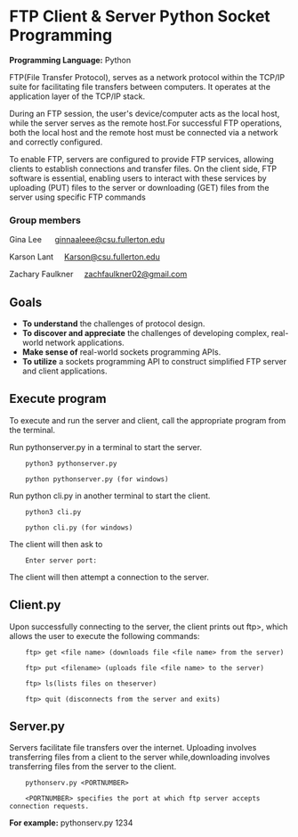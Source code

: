 # FTP Client & Server Python Socket Programming
**Programming Language:** Python 

FTP(File Transfer Protocol), serves as a network protocol within the TCP/IP suite for facilitating file transfers between computers. It operates at the application layer of the TCP/IP stack.


During an FTP session, the user's device/computer acts as the local host, while the server serves as the remote host.For successful FTP operations, both the local host and the remote host must be connected via a network and correctly configured.


To enable FTP, servers are configured to provide FTP services, allowing clients to establish connections and transfer files. On the client side, FTP software is essential, enabling users to interact with these services by uploading (PUT) files to the server or downloading (GET) files from the server using specific FTP commands


### Group members
Gina Lee &nbsp;&nbsp;&nbsp;&nbsp; ginnaaleee@csu.fullerton.edu

Karson Lant &nbsp;&nbsp;&nbsp;&nbsp;Karson@csu.fullerton.edu              

Zachary Faulkner &nbsp;&nbsp;&nbsp;&nbsp;zachfaulkner02@gmail.com

## Goals
+ **To understand** the challenges of protocol design.
+ **To discover and appreciate** the challenges of developing complex, real-world network applications.
+ **Make sense of** real-world sockets programming APIs.
+ **To utilize** a sockets programming API to construct simplified FTP server and client
applications.

## Execute program
To execute and run the server and client, call the appropriate program from the terminal. 

Run pythonserver.py in a terminal to start the server.
       
        python3 pythonserver.py 
        
        python pythonserver.py (for windows)
Run python cli.py in another terminal to start the client.
     
        python3 cli.py
        
        python cli.py (for windows)

The client will then ask to
      
        Enter server port:

The client will then attempt a connection to the server.

## Client.py 

Upon successfully connecting to the server, the client prints out ftp>, which allows the user to execute the following commands:

        ftp> get <file name> (downloads file <file name> from the server) 

        ftp> put <filename> (uploads file <file name> to the server)

        ftp> ls(lists files on theserver)

        ftp> quit (disconnects from the server and exits)

## Server.py

Servers facilitate file transfers over the internet. Uploading involves transferring files from a client to the server while,downloading involves transferring files from the server to the client. 

        pythonserv.py <PORTNUMBER>

        <PORTNUMBER> specifies the port at which ftp server accepts connection requests.

**For example:** pythonserv.py 1234
